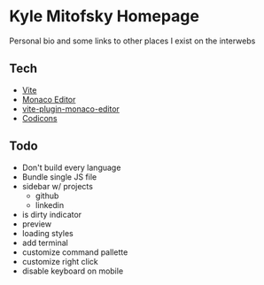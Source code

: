 # Kyle Mitofsky Homepage

Personal bio and some links to other places I exist on the interwebs


## Tech

* [Vite](https://vitejs.dev/)
* [Monaco Editor](https://microsoft.github.io/monaco-editor/)
* [vite-plugin-monaco-editor](https://github.com/vdesjs/vite-plugin-monaco-editor)
* [Codicons](https://microsoft.github.io/vscode-codicons/dist/codicon.html)

## Todo


* Don't build every language
* Bundle single JS file
* sidebar w/ projects
  * github
  * linkedin
* is dirty indicator
* preview
* loading styles
* add terminal
* customize command pallette
* customize right click
* disable keyboard on mobile

